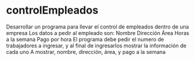 # controlEmpleados
Desarrollar un programa para llevar el control de empleados dentro de una empresa Los datos a pedir al empleado son: Nombre Dirección Área Horas a la semana Pago por hora El programa debe pedir el numero de trabajadores a ingresar, y al final de ingresarlos mostrar la información de cada uno A mostrar, nombre, dirección, área, y pago a la semana
